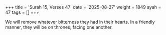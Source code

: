 +++
title = 'Surah 15, Verses 47'
date = '2025-08-27'
weight = 1849
ayah = 47
tags = []
+++

We will remove whatever bitterness they had in their hearts. In a friendly manner, they will be on thrones, facing one another.